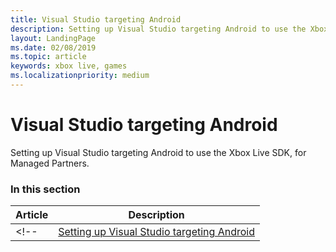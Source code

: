 ```yaml
---
title: Visual Studio targeting Android
description: Setting up Visual Studio targeting Android to use the Xbox Live SDK, for Managed Partners.
layout: LandingPage
ms.date: 02/08/2019
ms.topic: article
keywords: xbox live, games
ms.localizationpriority: medium
---
```


# Visual Studio targeting Android

Setting up Visual Studio targeting Android to use the Xbox Live SDK, for Managed Partners.


### In this section

| Article | Description |
|---------|-------------|
<!-- | [Setting up Visual Studio targeting Android](vs-android-mp.md) | Setting up Visual Studio targeting Android to use the Xbox Live SDK, for Managed Partners. | -->
